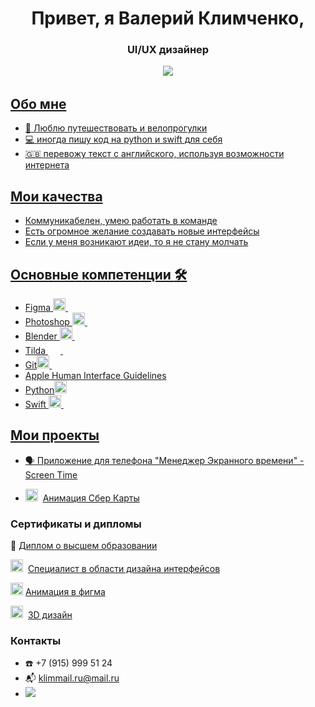 <div id="header" align="center">
<h1> Привет, я Валерий Климченко, </h1>
<h3>  UI/UX дизайнер </h3>
</div>
<div id="socials" align="center">
<a href="https://t.me/valerondesign">
  <img src="https://img.shields.io/badge/telegram-blue?style=for-the-badge&logo=telegram&logoColor=white"/>
</div>


## Обо мне
- :bicyclist:	Люблю путешествовать и велопрогулки
- :computer: иногда пишу код на python и swift для себя
- :uk: перевожу текст с английского, используя возможности интернета

## Мои качества
- Коммуникабелен, умею работать в команде
- Есть огромное желание создавать новые интерфейсы
- Если у меня возникают идеи, то я не стану молчать

## Основные компетенции :hammer_and_wrench:
<ul>
<li>Figma <img src="https://cdn.jsdelivr.net/gh/devicons/devicon@latest/icons/figma/figma-original.svg" title="Figma" width="20" height="20"/>&nbsp</li>
<li>Photoshop <img src="https://cdn.jsdelivr.net/gh/devicons/devicon@latest/icons/photoshop/photoshop-original.svg" title="Ps" width="20" height="20"/>&nbsp</li>  
<li>Blender <img src="https://cdn.jsdelivr.net/gh/devicons/devicon@latest/icons/blender/blender-original.svg" title="Blender" width="20" height="20"/>&nbsp</li>
<li>Tilda <img src="https://github.com/valeriyklimchenko/valeriyklimchenko/blob/main/tilda_logo_white.png" title="tilda" width="20" height="20"/>&nbsp</li>
<li>Git<img src="https://cdn.jsdelivr.net/gh/devicons/devicon/icons/git/git-plain.svg" title="git" width="20" height="20"/>&nbsp</li>
<li>Apple Human Interface Guidelines</li>
<li>Python<img src="https://cdn.jsdelivr.net/gh/devicons/devicon/icons/python/python-original.svg" title="python" width="20" height="20"/></li>
<li>Swift <img src="https://cdn.jsdelivr.net/gh/devicons/devicon/icons/swift/swift-original.svg" title="swift" width="20" height="20"/>&nbsp</li>
</ul>

## 
 
 ## Мои проекты
- :speaking_head: Приложение для телефона "Менеджер Экранного времени" - [Screen Time](https://www.behance.net/gallery/214121787/Screen-Time)
  
- <img src="https://cdn.jsdelivr.net/gh/devicons/devicon@latest/icons/blender/blender-original.svg" title="Figma" width="20" height="20"/>&nbsp; [Анимация Сбер Карты](https://www.behance.net/gallery/221077895/SberCard-animation)

 ### Сертификаты и дипломы
:microscope: [Диплом о высшем образовании](https://github.com/valeriyklimchenko/valeriyklimchenko/blob/main/Diploma2011.jpg)
 
 <img src="https://cdn.jsdelivr.net/gh/devicons/devicon@latest/icons/figma/figma-original.svg" title="Figma" width="20" height="20"/>&nbsp;
 [Специалист в области дизайна интерфейсов](https://github.com/valeriyklimchenko/valeriyklimchenko/blob/main/Interface_design.pdf)

 <img src="https://cdn.jsdelivr.net/gh/devicons/devicon@latest/icons/figma/figma-original.svg" title="Figma" width="20" height="20"/>&nbsp;[Анимация в фигма](https://github.com/valeriyklimchenko/valeriyklimchenko/blob/main/Figma_certificate.jpg)

  <img src="https://cdn.jsdelivr.net/gh/devicons/devicon@latest/icons/blender/blender-original.svg" title="Blender" width="20" height="20"/>&nbsp; [3D дизайн](https://github.com/valeriyklimchenko/valeriyklimchenko/blob/main/Blender_сertificate.jpeg)

### Контакты
- :phone: +7 (915) 999 51 24
- :mailbox_with_mail: <klimmail.ru@mail.ru>
- <div id="socials" align="left"> <a href="https://t.me/ValeronDesign">
    <img src="https://img.shields.io/badge/telegram-blue?style=for-the-badge&logo=telegram&logoColor=white"/> 
  </div>
